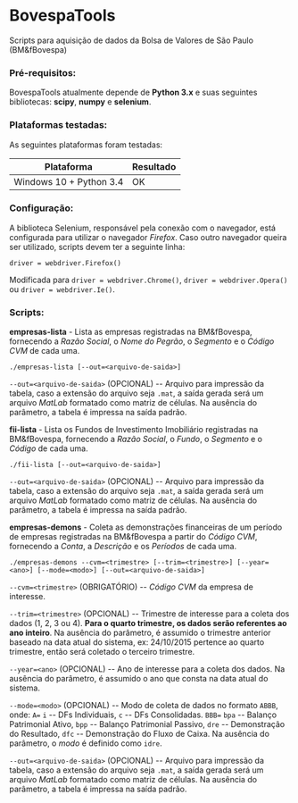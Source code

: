 # BovespaTools

Scripts para aquisição de dados da Bolsa de Valores de São Paulo (BM&amp;fBovespa)

### Pré-requisitos:

BovespaTools atualmente depende de **Python 3.x** e suas seguintes bibliotecas: **scipy**, **numpy** e **selenium**.

### Plataformas testadas:

As seguintes plataformas foram testadas:

Plataforma | Resultado
---------- | ---------
Windows 10 + Python 3.4 | OK

### Configuração:

A biblioteca Selenium, responsável pela conexão com o navegador, está configurada para utilizar o navegador *Firefox*. Caso outro navegador queira ser utilizado, scripts devem ter a seguinte linha:

    driver = webdriver.Firefox()

Modificada para `driver = webdriver.Chrome()`, `driver = webdriver.Opera()` ou `driver = webdriver.Ie()`.

### Scripts:

**empresas-lista** - Lista as empresas registradas na BM&amp;fBovespa, fornecendo a *Razão Social*, o *Nome do Pegrão*, o *Segmento* e o *Código CVM* de cada uma.

    ./empresas-lista [--out=<arquivo-de-saida>]
    
`--out=<arquivo-de-saida>` (OPCIONAL) -- Arquivo para impressão da tabela, caso a extensão do arquivo seja `.mat`, a saída gerada será um arquivo *MatLab* formatado como matriz de células. Na ausência do parâmetro, a tabela é impressa na saída padrão.
    
**fii-lista** - Lista os Fundos de Investimento Imobiliário registradas na BM&amp;fBovespa, fornecendo a *Razão Social*, o *Fundo*, o *Segmento* e o *Código* de cada uma.

    ./fii-lista [--out=<arquivo-de-saida>]

`--out=<arquivo-de-saida>` (OPCIONAL) -- Arquivo para impressão da tabela, caso a extensão do arquivo seja `.mat`, a saída gerada será um arquivo *MatLab* formatado como matriz de células. Na ausência do parâmetro, a tabela é impressa na saída padrão.

**empresas-demons** - Coleta as demonstrações financeiras de um período de empresas registradas na BM&amp;fBovespa a partir do *Código CVM*, fornecendo a *Conta*, a *Descrição* e os *Períodos* de cada uma.

    ./empresas-demons --cvm=<trimestre> [--trim=<trimestre>] [--year=<ano>] [--mode=<modo>] [--out=<arquivo-de-saida>]

`--cvm=<trimestre>` (OBRIGATÓRIO) -- *Código CVM* da empresa de interesse.

`--trim=<trimestre>` (OPCIONAL) -- Trimestre de interesse para a coleta dos dados (1, 2, 3 ou 4). **Para o quarto trimestre, os dados serão referentes ao ano inteiro**. Na ausência do parâmetro, é assumido o trimestre anterior baseado na data atual do sistema, ex: 24/10/2015 pertence ao quarto trimestre, então será coletado o terceiro trimestre.

`--year=<ano>` (OPCIONAL) -- Ano de interesse para a coleta dos dados. Na ausência do parâmetro, é assumido o ano que consta na data atual do sistema.

`--mode=<modo>` (OPCIONAL) -- Modo de coleta de dados no formato `ABBB`, onde:
`A=` `i` -- DFs Individuais, `c` -- DFs Consolidadas.
`BBB=` `bpa` -- Balanço Patrimonial Ativo, `bpp` -- Balanço Patrimonial Passivo, `dre` -- Demonstração do Resultado, `dfc` -- Demonstração do Fluxo de Caixa. Na ausência do parâmetro, o *modo* é definido como `idre`.

`--out=<arquivo-de-saida>` (OPCIONAL) -- Arquivo para impressão da tabela, caso a extensão do arquivo seja `.mat`, a saída gerada será um arquivo *MatLab* formatado como matriz de células. Na ausência do parâmetro, a tabela é impressa na saída padrão.
